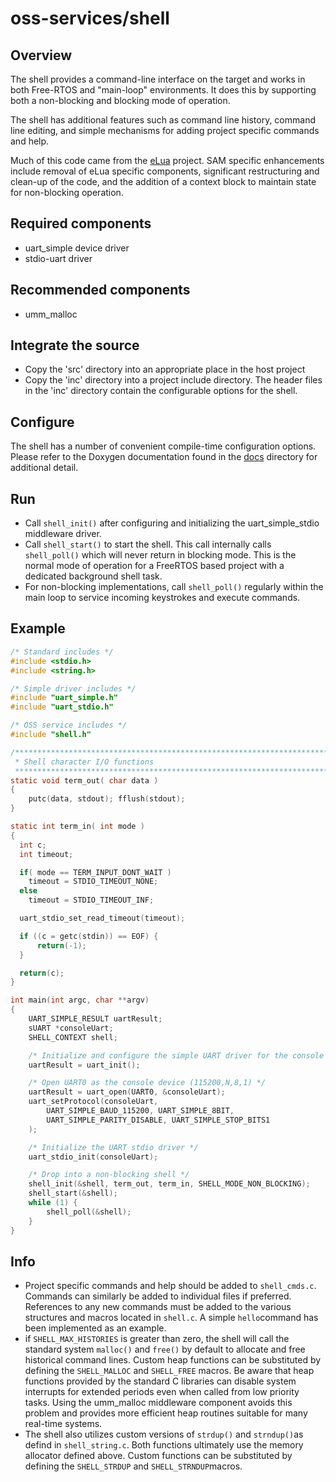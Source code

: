 # oss-services/shell

## Overview

The shell provides a command-line interface on the target and works in both Free-RTOS and "main-loop" environments.  It does this by supporting both a non-blocking and blocking mode of operation.

The shell has additional features such as command line history, command line editing, and simple mechanisms for adding project specific commands and help.

Much of this code came from the [eLua](http://www.eluaproject.net/) project.  SAM specific enhancements include removal of eLua specific components, significant restructuring and clean-up of the code, and the addition of a context block to maintain state for non-blocking operation.

## Required components

- uart_simple device driver
- stdio-uart driver

## Recommended components

- umm_malloc

## Integrate the source

- Copy the 'src' directory into an appropriate place in the host project
- Copy the 'inc' directory into a project include directory.  The header files in the 'inc' directory contain the configurable options for the shell.

## Configure

The shell has a number of convenient compile-time configuration options.  Please refer to the Doxygen documentation found in the [docs](./docs/html/index.html) directory for additional detail.

## Run

- Call `shell_init()` after configuring and initializing the uart_simple_stdio middleware driver.
- Call `shell_start()` to start the shell.  This call internally calls `shell_poll()` which will never return in blocking mode.  This is the normal mode of operation for a FreeRTOS based project with a dedicated background shell task.
- For non-blocking implementations, call `shell_poll()` regularly within the main loop to service incoming keystrokes and execute commands.

## Example

```C
/* Standard includes */
#include <stdio.h>
#include <string.h>

/* Simple driver includes */
#include "uart_simple.h"
#include "uart_stdio.h"

/* OSS service includes */
#include "shell.h"

/***********************************************************************
 * Shell character I/O functions
 **********************************************************************/
static void term_out( char data )
{
    putc(data, stdout); fflush(stdout);
}

static int term_in( int mode )
{
  int c;
  int timeout;

  if( mode == TERM_INPUT_DONT_WAIT )
    timeout = STDIO_TIMEOUT_NONE;
  else
    timeout = STDIO_TIMEOUT_INF;

  uart_stdio_set_read_timeout(timeout);

  if ((c = getc(stdin)) == EOF) {
      return(-1);
  }

  return(c);
}

int main(int argc, char **argv)
{
    UART_SIMPLE_RESULT uartResult;
    sUART *consoleUart;
    SHELL_CONTEXT shell;

    /* Initialize and configure the simple UART driver for the console */
    uartResult = uart_init();

    /* Open UART0 as the console device (115200,N,8,1) */
    uartResult = uart_open(UART0, &consoleUart);
    uart_setProtocol(consoleUart,
        UART_SIMPLE_BAUD_115200, UART_SIMPLE_8BIT,
        UART_SIMPLE_PARITY_DISABLE, UART_SIMPLE_STOP_BITS1
    );

    /* Initialize the UART stdio driver */
    uart_stdio_init(consoleUart);

    /* Drop into a non-blocking shell */
    shell_init(&shell, term_out, term_in, SHELL_MODE_NON_BLOCKING);
    shell_start(&shell);
    while (1) {
        shell_poll(&shell);
    }
}
```

## Info

- Project specific commands and help should be added to `shell_cmds.c`.    Commands can similarly be added to individual files if preferred.  References to any new commands must be added to the various structures and macros located in `shell.c`.  A simple `hello`command has been implemented as an example.
- if `SHELL_MAX_HISTORIES` is greater than zero, the shell will call the standard system `malloc()` and `free()` by default to allocate and free historical command lines.  Custom heap functions can be substituted by defining the `SHELL_MALLOC` and `SHELL_FREE` macros.  Be aware that heap functions provided by the standard C libraries can disable system interrupts for extended periods even when called from low priority tasks.  Using the umm_malloc middleware component avoids this problem and provides more efficient heap routines suitable for many real-time systems.
- The shell also utilizes custom versions of `strdup()` and `strndup()`as defind in `shell_string.c`.  Both functions ultimately use the memory allocator defined above.  Custom functions can be substituted by defining the `SHELL_STRDUP` and `SHELL_STRNDUP`macros.
